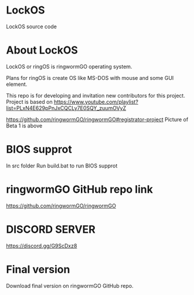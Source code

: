 # LockOS
LockOS source code

# About LockOS
LockOS or ringOS is ringwormGO operating system.

Plans for ringOS is create OS like MS-DOS with mouse and some GUI element.

This repo is for developing and invitation new contributors for this project.
Project is based on https://www.youtube.com/playlist?list=PLxN4E629pPnJxCQCLy7E0SQY_zuumOVyZ

https://github.com/ringwormGO/ringwormGO#registrator-project
Picture of Beta 1 is above

# BIOS supprot
In src folder
Run build.bat to run BIOS supprot

# ringwormGO GitHub repo link
https://github.com/ringwormGO/ringwormGO

# DISCORD SERVER
https://discord.gg/G9ScDxz8

# Final version
Download final version on ringwormGO GitHub repo.
